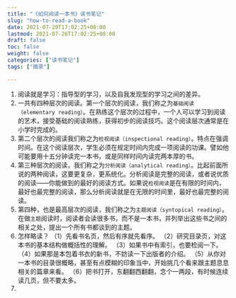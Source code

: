 ```yaml
---
title: "《如何阅读一本书》读书笔记"
slug: "how-to-read-a-book"
date: 2021-07-20T17:02:25+08:00
lastmod: 2021-07-26T17:02:25+08:00
draft: false
toc: false
weight: false
categories: ["读书笔记"]
tags: ["摘录"]

---
```


1. 阅读就是学习：指导型的学习，以及自我发现型的学习之间的差异。
2. 一共有四种层次的阅读。第一个层次的阅读，我们称之为`基础阅读（elementary reading）`。在熟练这个层次的过程中，一个人可以学习到阅读的艺术，接受基础的阅读熟练，获得初步的阅读技巧。这个阅读层次通常是在小学时完成的。
3. 第二个层次的阅读我们称之为`检视阅读（inspectional reading）`。特点在强调时间。在这个阅读层次，学生必须在规定时间内完成一项阅读的功课。譬如他可能要用十五分钟读完一本书，或是同样时间内读完两本厚的书。
4. 第三种层次的阅读，我们称之为`分析阅读（analytical reading）`。比起前面所说的两种阅读，这要更复杂，更系统化。分析阅读是完整的阅读，或者说优质的阅读——你能做到的最好的阅读方式。如果说`检视阅读`是在有限的时间内，最好也最完整的阅读，那么分析阅读就是在无限的时间里，最好也最完整的阅读。
5. 第四种，也是最高层次的阅读，我们称之为`主题阅读（syntopical reading）`。在做`主题`阅读时，阅读者会读很多书，而不是一本书，并列举出这些书之间的相关之处，提出一个所有书都谈到的主题。
6. 怎样略读？
   （1）先看书名页，然后有序就先看序。
   （2）研究目录页，对这本书的基本结构做概括性的理解。
   （3）如果书中有索引，也要检阅一下。
   （4）如果那是本包着书衣的新书，不妨读一下出版者的介绍。
   （5）从你对一本书的目录很概略，甚至有点模糊的印象当中，开始挑几个看来跟主题息息相关的篇章来看。
   （6）把书打开，东翻翻西翻翻，念个一两段，有时候连续读几页，但不要太多。
8. 

